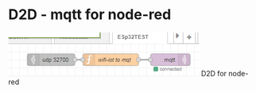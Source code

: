 D2D - mqtt for node-red
===========



![D2D - mqtt for node-red](Screenshot_1.png "D2D - mqtt for node-red")
D2D for node-red
